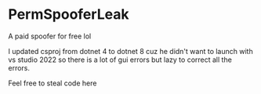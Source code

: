 # PermSpooferLeak
A paid spoofer for free lol
 
I updated csproj from dotnet 4 to dotnet 8 cuz he didn't want to launch with vs studio 2022 so there is a lot of gui errors but lazy to correct all the errors.


Feel free to steal code here
